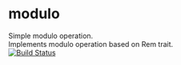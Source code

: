 # modulo
Simple modulo operation.    
Implements modulo operation based on Rem trait.    
[![Build Status](https://travis-ci.org/WaDelma/modulo.svg)](https://travis-ci.org/WaDelma/modulo)

